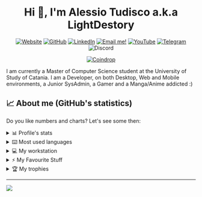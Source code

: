 <h1 align="center">Hi 👋, I'm Alessio Tudisco a.k.a LightDestory</h1>
<p align="center">
    <a href="https://lightdestory.com/" target="__blank"><img alt="Website" title="Visit my Websiite!"
            src="https://img.shields.io/badge/-Website-success?style=for-the-badge&logo=HomeAdvisor&logoColor=white" /></a>
    <a href="https://github.com/LightDestory" target="__blank"><img alt="GitHub" title="Follow me on Github!"
            src="https://img.shields.io/badge/GitHub-333333?style=for-the-badge&logo=github&logoColor=white" /></a>
    <a href="https://www.linkedin.com/in/alessio-tudisco/" target="__blank"><img alt="LinkedIn"
            title="Look at my LinkedIn profile"
            src="https://img.shields.io/badge/LinkedIn-0077B5?style=for-the-badge&logo=linkedin&logoColor=white" /></a>
    <a href="mailto:apb231@gmail.com" target="__blank"><img alt="Email me!" title="Send me a email!"
            src="https://img.shields.io/badge/Gmail-D14836?style=for-the-badge&logo=gmail&logoColor=white" /></a>
    <a href="https://www.youtube.com/channel/UCxzI-f2yCW9RPAz_K3swS2Q" target="__blank"><img alt="YouTube" title="Follow me on YouTube!"
            src="https://img.shields.io/badge/YouTube-FF0000?style=for-the-badge&logo=youtube&logoColor=white" /></a>
    <a href="https://t.me/lightdestory" target="__blank"><img alt="Telegram" title="Message me on Telegram!"
            src="https://img.shields.io/badge/Telegram-2CA5E0?style=for-the-badge&logo=telegram&logoColor=white" /></a>
    <img alt="Discord" title="Message me on Discord!"
            src="https://img.shields.io/badge/-LightDestory(3083)-5865F2?style=for-the-badge&logo=discord&logoColor=white" />
</p>
<p align="center">
    <a href="https://coindrop.to/lightdestory" target="__blank"><img alt="Coindrop" title="Support me with a donation!"
            src="https://img.shields.io/badge/-Support me with coindrop.to-yellowgreen?style=for-the-badge&logo=paypal&logoColor=white" /></a>
</p>

I am currently a Master of Computer Science student at the University of Study of Catania. I am a Developer, on both Desktop, Web and Mobile environments, a Junior SysAdmin, a Gamer and a Manga/Anime addicted :) 

## 📈 About me (GitHub's statistics)

Do you like numbers and charts? Let's see some then:
<div align="left">
<details> 
  <summary>📊 Profile's stats</summary>
  <br/>
    <p align="center"> <a href="https://github.com/LightDestory"><img src="https://github-readme-stats.vercel.app/api?username=LightDestory&show_icons=true&theme=tokyonight&count_private=true&include_all_commits=true&hide_title=true" alt="LightDestory's Profile Stats Chart" /></a> </p>
</details>
<details> 
  <summary>⌨️ Most used languages</summary>
  <br/>
  <p align="center"> <a href="https://github.com/LightDestory"><img src="https://github-readme-stats.vercel.app/api/top-langs/?username=LightDestory&langs_count=10&layout=compact&theme=tokyonight" alt="Most used Language Chart" /></a></p>
  <p align="center"><a href="https://github.com/LightDestory"><img style="border:1px solid white;border-radius:5px" src="https://github-profile-summary-cards.vercel.app/api/cards/repos-per-language?username=LightDestory&theme=tokyonight" alt="Most used Language By RepoChart" /></a> <a href="https://github.com/LightDestory"><img style="border:1px solid white;border-radius:5px" src="https://github-profile-summary-cards.vercel.app/api/cards/most-commit-language?username=LightDestory&theme=tokyonight" alt="Most used Language By RepoChart" /></a></p>
</details>
    
<details> 
  <summary>💻 My workstation</summary>
  <br/>
    <p>
        My current workstation is a laptop, a gaming laptop (*coff *coff). Due to my studies I usually travel a lot so a desktop pc was not a viable solution :(
    <center>
        <ul>
            <li><b>Model:</b> <br> <img src="https://img.shields.io/badge/MSI%20laptop%20GE_10SFS_%20Series-FF0000?style=for-the-badge&logo=MSI&logoColor=white" /></li>
            <li><b>CPU:</b> <br> <img src="https://img.shields.io/badge/Intel%20Core_i7--10875th-0071C5?style=for-the-badge&logo=intel&logoColor=white" /></li>
            <li><b>GPU:</b> <br><img src="https://img.shields.io/badge/Intel%20UHD_Graphics_630_Series-0071C5?style=for-the-badge&logo=intel&logoColor=white" /> <br> <img src="https://img.shields.io/badge/NVIDIA-RTX_2070_Super_Series-76B900?style=for-the-badge&logo=nvidia&logoColor=white" /></li>
            <li><b>RAM:</b> <br><i>32GB DDR4 3200MHZ (CL16)</i></li>
            <li><b>Operation System:</b> <br><img src="https://img.shields.io/badge/Windows_11-0078d4?style=for-the-badge&logo=windows-11&logoColor=white" /> <br> <img src="https://img.shields.io/badge/WSL2-FCC624?style=for-the-badge&logo=linux&logoColor=black" /></li>
        </ul>
    </center>
</details>

<details> 
  <summary>⚡ My Favourite Stuff</summary>
  <br/>
  <details> 
  <summary>👩‍💻 IDE & Editors</summary>
  <p>
        <a href="https://developer.android.com/studio" target="_blank"> <img  src="https://img.shields.io/badge/Android_Studio-3DDC84?style=for-the-badge&logo=android-studio&logoColor=white" alt="android studio"/></a>
        <a href="https://www.jetbrains.com/clion/" target="_blank"> <img src="https://img.shields.io/badge/CLion-000000?style=for-the-badge&logo=clion&logoColor=white" alt="clion"/></a>
        <a href="https://www.jetbrains.com/idea/" target="_blank"> <img src="https://img.shields.io/badge/IntelliJ_IDEA-000000.svg?style=for-the-badge&logo=intellij-idea&logoColor=white" alt="intellij"/></a>
        <a href="https://notepad-plus-plus.org/" target="_blank"> <img src="https://img.shields.io/badge/Notepad++-90E59A.svg?style=for-the-badge&logo=notepad%2B%2B&logoColor=black" alt="notepad++"/></a>
        <a href="https://www.jetbrains.com/phpstorm/" target="_blank"> <img src="http://img.shields.io/badge/-PHPStorm-181717?style=for-the-badge&logo=phpstorm&logoColor=white" alt="phpstorm"/></a>
        <a href="https://www.jetbrains.com/pycharm/" target="_blank"> <img src="https://img.shields.io/badge/PyCharm-000000.svg?&style=for-the-badge&logo=PyCharm&logoColor=white" alt="pycharm"/></a>
        <a href="https://visualstudio.microsoft.com/it/" target="_blank"> <img src="https://img.shields.io/badge/Visual_Studio-5C2D91?style=for-the-badge&logo=visual%20studio&logoColor=white" alt="visual studio"/></a>
        <a href="https://code.visualstudio.com/" target="_blank"> <img src="https://img.shields.io/badge/Visual_Studio_Code-0078D4?style=for-the-badge&logo=visual%20studio%20code&logoColor=white" alt="visual studio code"/></a>
        <a href="https://www.jetbrains.com/webstorm/" target="_blank"> <img src="https://img.shields.io/badge/WebStorm-000000?style=for-the-badge&logo=WebStorm&logoColor=white" alt="webstorm"/></a>
  </p>
  </details>

  <details> 
  <summary>🚀 Tools and Frameworks</summary> 
  <p>
  <a href="https://dotnet.microsoft.com/en-us/" target="_blank"> <img src="https://img.shields.io/badge/.NET-512BD4?style=for-the-badge&logo=dotnet&logoColor=white" alt="dotnet"/></a>
  <a href="https://angular.io/" target="_blank"> <img src="https://img.shields.io/badge/Angular-DD0031?style=for-the-badge&logo=angular&logoColor=white" alt="angular"/></a>
  <a href="https://boostrap.com/" target="_blank"> <img src="https://img.shields.io/badge/Bootstrap-563D7C?style=for-the-badge&logo=bootstrap&logoColor=white" alt="bootstrap" /></a>
  <a href="https://getcomposer.org/" target="_blank"> <img src="https://img.shields.io/badge/Composer-885630?style=for-the-badge&logo=Composer&logoColor=white" alt="composer" /></a>
  <a href="https://www.docker.com/" target="_blank"> <img src="https://img.shields.io/badge/Docker-2CA5E0?style=for-the-badge&logo=docker&logoColor=white" alt="docker" /></a>
  <a href="https://www.gitkraken.com/" target="_blank"> <img src="https://img.shields.io/badge/GitKraken-179287?style=for-the-badge&logo=GitKraken&logoColor=white" alt="gitkraken" /></a>
  <a href="https://jquery.com/" target="_blank"> <img src="https://img.shields.io/badge/jQuery-0769AD?style=for-the-badge&logo=jquery&logoColor=white" alt="jquery" /></a>
  <a href="https://laravel.com/" target="_blank"> <img src="https://img.shields.io/badge/Laravel-FF2D20?style=for-the-badge&logo=laravel&logoColor=white" alt="laravel" /></a>
  <a href="https://www.nginx.com/" target="_blank"> <img src="https://img.shields.io/badge/Nginx-009639?style=for-the-badge&logo=nginx&logoColor=white" alt="nginx" /></a>
  <a href="https://nodejs.org/" target="_blank"> <img src="https://img.shields.io/badge/Node%20js-339933?style=for-the-badge&logo=nodedotjs&logoColor=white" alt="nodejs" /></a>
  <a href="https://www.npmjs.com/" target="_blank"> <img src="https://img.shields.io/badge/npm-CB3837?style=for-the-badge&logo=npm&logoColor=white" alt="npm" /></a>
  <a href="https://www.microsoft.com/it-it/p/windows-terminal/9n0dx20hk701?activetab=pivot:overviewtab" target="_blank"> <img src="https://img.shields.io/badge/windows%20terminal-4D4D4D?style=for-the-badge&logo=windows%20terminal&logoColor=white" alt="windows terminal" /></a>
  </p>
</details>
  <p align="center">
  Visit my website for more specific information!
  </p>
   
</details>

<details>
  <summary>🏆 My trophies</summary>
  <br/>
  <p align="left"> <a href="https://github.com/LightDestory"><img src="https://github-profile-trophy.vercel.app/?username=LightDestory" alt="LightDestory's Trophies" /></a> </p>
</details>
</div>

----
![](https://api.visitorbadge.io/api/VisitorHit?user=LightDestory&repo=LightDestory&countColor=%237B1E7A)
